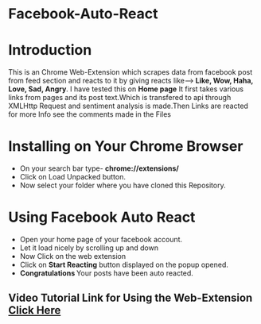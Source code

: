 # Facebook-Auto-React
# Introduction
This is an Chrome Web-Extension which scrapes data from facebook post from feed section and reacts to it by giving reacts like--><b>         Like, Wow, Haha, Love, Sad, Angry</b>.
I have tested this on <b>Home page</b>
It first takes various links from pages and its post text.Which is transfered to api through XMLHttp Request and sentiment analysis is made.Then Links are reacted for more Info see the comments made in the Files
# Installing on Your Chrome Browser
* On your search bar type- <b> chrome://extensions/ </b>
* Click on Load Unpacked button.
* Now select your folder where you have cloned this Repository.
 # Using Facebook Auto React
 * Open your home page of your facebook account.
 * Let it load nicely by scrolling up and down
 * Now Click on the web extension
 * Click on <b> Start Reacting</b> button displayed on the popup opened.
 * <b>Congratulations </b> Your posts have been auto reacted.
 ## Video Tutorial Link for Using the Web-Extension [Click Here](https://drive.google.com/open?id=13cwyNVvMbikaRmEworyqVgiQbLeONSaX)
 
